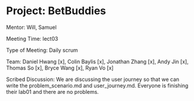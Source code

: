 # Project: BetBuddies
Mentor: Will, Samuel

Meeting Time: lect03

Type of Meeting: Daily scrum

Team: Daniel Hwang [x], Colin Baylis [x], Jonathan Zhang [x], Andy Jin [x], Thomas So [x], Bryce Wang [x], Ryan Vo [x]

Scribed Discussion: We are discussing the user journey so that we can write the problem_scenario.md and user_journey.md. Everyone is finishing their lab01 and there are no problems.
